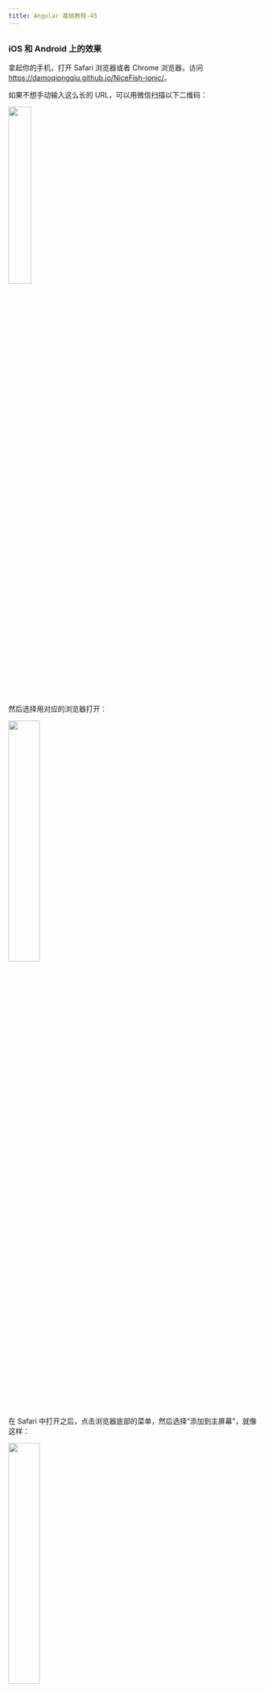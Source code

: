 ```yaml
---
title: Angular 基础教程-45
---
```

<article id="topicContainer" class="column_content"><h2 class="topic_title"></h2><div><h3 id="iosandroid">iOS 和 Android 上的效果</h3>
<p>拿起你的手机，打开 Safari 浏览器或者 Chrome 浏览器，访问 <a href="https://damoqiongqiu.github.io/NiceFish-ionic/">https://damoqiongqiu.github.io/NiceFish-ionic/</a>。</p>
<p>如果不想手动输入这么长的 URL，可以用微信扫描以下二维码：</p>
<p><img src="https://images.gitbook.cn/93e1ff40-d7cd-11e9-9143-0bdf45914741" width = "30%"></p>
<p>然后选择用对应的浏览器打开：</p>
<p><img src="https://images.gitbook.cn/9f896540-d7cd-11e9-a536-c512dee3d564" width = "35%"></p>
<p>在 Safari 中打开之后，点击浏览器底部的菜单，然后选择“添加到主屏幕”，就像这样：</p>
<p><img src="https://images.gitbook.cn/aa96d530-d7cd-11e9-8fae-816b29059b0c" width = "35%"></p>
<p>Chrome 浏览器的操作步骤是：打开折叠菜单 → 选择“更多工具”→ 点击“创建快捷方式”。</p>
<p>然后你就可以看到应用图标出现在手机的主屏幕上了，就像这样：</p>
<p><img src="https://images.gitbook.cn/b6d8f490-d7cd-11e9-a536-c512dee3d564" width = "35%"></p>
<p>点击打开应用，你就会看到这样的界面：</p>
<p><img src="https://images.gitbook.cn/bfc05030-d7cd-11e9-a536-c512dee3d564" width = "35%"></p>
<p>注意：iOS 版本需要大于 11.3。</p>
<h3 id="windows10pwa">Windows 10 内置了对 PWA 的支持</h3>
<p>Windows 10 也已经支持 PWA 应用，当你在 Chrome 的菜单里面选择把这个应用“添加到主屏幕”之后，你就可以看到这样的结果：</p>
<p><img src="https://images.gitbook.cn/cf82e3c0-d7cd-11e9-a536-c512dee3d564" width = "45%"></p>
<blockquote>
  <p>注意：Windows 10 需要升级到最新的更新包。</p>
</blockquote>
<h3 id="linux">Linux 上的效果</h3>
<p>在 Linux 上的操作步骤是一样的：打开 Chrome 浏览器 --&gt; 在菜单中选择“更多工具” --&gt; “创建快捷方式”。</p>
<p>得到的效果是这样的：</p>
<p><img src="https://images.gitbook.cn/e14d0720-d7cd-11e9-8797-4924c0d7c082"></p>
<h3 id="">小结</h3>
<p>可以看到，PWA 是一个极其强大的东西，真正的一套代码搞定多个平台。使用 Web 技术开发，无需打包，也无需发布。</p>
<p>下一节会详细解释 PWA 的发展过程还有技术细节。</p>
<p>此项目对应的代码开源在这里：</p>
<blockquote>
  <p><a href="https://github.com/damoqiongqiu/NiceFish-ionic">https://github.com/damoqiongqiu/NiceFish-ionic</a></p>
</blockquote>
<h3 id="pwa">PWA 是什么？</h3>
<p>PWA 是 Google 在 2015 年提出的一种全新的 Web 应用开发规范。</p>
<p>PWA 这个缩写是由 Google Chrome 团队的 Alex Russell 提出来的。</p>
<p>PWA 的全称是 Progressive Web Apps，翻译成中文是“渐进式WEB应用”。</p>
<p>PWA 不针对特定的语言，也不针对特定的框架，它本身只是一种规范，只要你的应用能满足 PWA 提出的规范，那么它就是一款 PWA 应用。</p>
<p>PWA 需要具备的关键特性有：</p>
<ul>
<li>应用无需安装，无需发布到应用市场</li>
<li>可以在主屏幕上创建图标</li>
<li>可以离线运行，利用后台线程与服务端通讯（由 ServiceWorker 特性来支持）</li>
<li>对搜索引擎友好</li>
<li>支持消息推送</li>
<li>支持响应式设计，支持各种类型的终端和屏幕</li>
<li>方便分享，用户可以方便地把应用内部的 URL 地址分享出去</li>
</ul>
<p>如果你想知道自己的应用是否是 PWA，官方提供了一份清单可供核对：</p>
<blockquote>
  <p><a href="https://developers.google.com/web/progressive-web-apps/checklist">https://developers.google.com/web/progressive-web-apps/checklist</a></p>
</blockquote>
<p>Google 官方对 PWA 的描述是这样的：</p>
<blockquote>
  <p>Progressive Web Apps are just great web sites that can behave like native apps—or, perhaps, Progressive Web Apps are just great apps, powered by Web technologies and delivered with Web infrastructure.</p>
</blockquote>
<h3 id="pwa-1">三大厂商已经全部支持 PWA</h3>
<p>目前，Apple、Microsoft、Google 已经全部支持 PWA 技术。</p>
<p>Google 的 Android 平台、Chrome 平台、Chrome Book 平台已经能全部支持 PWA：</p>
<p><img src="https://images.gitbook.cn/261db620-dd59-11e9-9cc8-a572519b0723"></p>
<p><img src="https://images.gitbook.cn/2ccd2320-dd59-11e9-a584-59c5758c1abc"></p>
<p>iOS 11.3 开始内置支持 PWA：</p>
<p><img src="https://images.gitbook.cn/3454c7b0-dd59-11e9-a584-59c5758c1abc"></p>
<p>Windows 10 已经全面支持 PWA，目前 Windows 10 的应用商店里面已经有非常多的 PWA 应用了：</p>
<p><img src="https://images.gitbook.cn/3c857d80-dd59-11e9-a584-59c5758c1abc"></p>
<p><img src="https://images.gitbook.cn/43e798b0-dd59-11e9-a584-59c5758c1abc"></p>
<p>三大厂商齐心合力支持同一种技术规范是非常罕见的现象，从目前的情况看，PWA 将会成为一个比较大的热点。</p>
<blockquote>
  <p>注意：国内外的互联网生态完全不同，国内移动互联网基本上被微信、今日头条所把持，目前微信小程序的影响力比 PWA 更大，微信小程序的数量已经超过 100 万个。另外，很多消息推送服务在国内用不了。</p>
</blockquote>
<h3 id="pwa-2">中国厂商的“快应用”与 PWA 的区别</h3>
<p><img src="https://images.gitbook.cn/50645010-dd59-11e9-9cc8-a572519b0723"></p>
<p>2018 年 3 月 20 日，国内 10 大手机厂商共同参会，支持“快应用”标准，这些厂商包括：华为、中兴、小米、Oppo、Vivo、魅族、联想等。</p>
<p>从技术层面看，“快应用”与 ReactNative 类似，它和 PWA 完全不同。PWA 是完全的 Web 技术，借助于浏览器渲染，是“页面”。而“快应用”是类似于 RN 的“原生渲染”模式，JS 相关的代码运行在 JSCore 里面，然后通过 Bridge 驱动原生代码渲染 UI 界面，整体思路如下图：</p>
<p><img src="https://images.gitbook.cn/6bd7bf80-dd59-11e9-a584-59c5758c1abc"></p>
<p>从目前的发展情况来看，小米 8 已经对“快应用”做了很好的支持。</p>
<h3 id="-1">参考资源</h3>
<ul>
<li>2015 年 11 月，Alex Russell 关于 PWA 的<a href="https://medium.com/@slightlylate/progressive-apps-escaping-tabs-without-losing-our-soul-3b93a8561955">原始文章</a></li>
<li>Google 官方提供的<a href="https://developers.google.com/web/progressive-web-apps/">文档</a></li>
<li><a href="https://www.quickapp.cn/">快应用官方网站</a></li>
</ul></div></article>